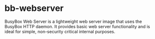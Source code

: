 # bb-webserver
BusyBox Web Server is a lightweight web server image that uses the BusyBox HTTP daemon. It provides basic web server functionality and is ideal for simple, non-security critical internal purposes.
